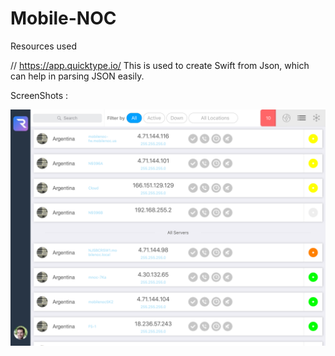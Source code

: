 # Mobile-NOC

Resources used

// https://app.quicktype.io/
This is used to create Swift from Json, which can help in parsing JSON easily.

ScreenShots : 

![alt text](https://github.com/deep24kumar24/Mobile-NOC/blob/master/MobileNOC%20Test/ScreenShots/IMG_0029.PNG)
